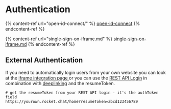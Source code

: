 # Authentication

{% content-ref url="open-id-connect/" %}
[open-id-connect](open-id-connect/)
{% endcontent-ref %}

{% content-ref url="single-sign-on-iframe.md" %}
[single-sign-on-iframe.md](single-sign-on-iframe.md)
{% endcontent-ref %}

## External Authentication

If you need to automatically login users from your own website you can look at the [iframe integration page ](../../../use-rocket.chat/workspace-administration/settings/account-settings/#iframe)or you can use the [REST API Login](https://developer.rocket.chat/reference/api/rest-api/endpoints/other-important-endpoints/authentication-endpoints/login) in combination with [deeplinking](https://developer.rocket.chat/rocket.chat/deeplink) and the resumeToken.

```
# get the resumeToken from your REST API login - it's the authToken field
https://yourown.rocket.chat/home?resumeToken=abcd123456789
```
